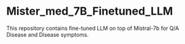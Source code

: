 # Mister_med_7B_Finetuned_LLM
This repository contains fine-tuned LLM on top of Mistral-7b for Q/A Disease and Disease symptoms.
